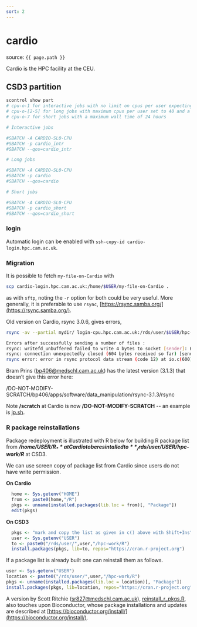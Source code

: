 ```yaml
---
sort: 2
---
```


# cardio

source: `{{ page.path }}`

Cardio is the HPC facility at the CEU.

## CSD3 partition

```bash
scontrol show part
# cpu-o-1 for interactive jobs with no limit on cpus per user expecting fair usage
# cpu-o-[2-5] for long jobs with maximum cpus per user set to 40 and a maximum wall time of 7 days
# cpu-o-7 for short jobs with a maximum wall time of 24 hours

# Interactive jobs

#SBATCH -A CARDIO-SL0-CPU
#SBATCH -p cardio_intr
#SBATCH --qos=cardio_intr

# Long jobs

#SBATCH -A CARDIO-SL0-CPU
#SBATCH -p cardio
#SBATCH --qos=cardio

# Short jobs

#SBATCH -A CARDIO-SL0-CPU
#SBATCH -p cardio_short
#SBATCH --qos=cardio_short
```

### login

Automatic login can be enabled with `ssh-copy-id cardio-login.hpc.cam.ac.uk`.

### Migration

It is possible to fetch `my-file-on-Cardio` with

```bash
scp cardio-login.hpc.cam.ac.uk:/home/$USER/my-file-on-Cardio .
```

as with `sftp`, noting the `-r` option for both could be very useful. More generally, it is preferable to use `rsync`, [https://rsync.samba.org/](https://rsync.samba.org/).

Old version on Cardio, rsync 3.0.6, gives errors,

```bash
rsync -av --partial mydir/ login-cpu.hpc.cam.ac.uk:/rds/user/$USER/hpc-work/mydir

Errors after successfully sending a number of files :
rsync: writefd_unbuffered failed to write 4 bytes to socket [sender]: Broken pipe (32)
rsync: connection unexpectedly closed (604 bytes received so far) [sender]
rsync error: error in rsync protocol data stream (code 12) at io.c(600) [sender=3.0.6]
```

Bram Prins (<bp406@medschl.cam.ac.uk>) has the latest version (3.1.3) that doesn’t give this error here:

/DO-NOT-MODIFY-SCRATCH/bp406/apps/software/data_manipulation/rsync-3.1.3/rsync

Note **/scratch** at Cardio is now **/DO-NOT-MODIFY-SCRATCH** -- an example is [jp.sh](files/jp.sh).

### R package reinstallations

Package redeployment is illustrated with R below for building R package list from **_/home/$USER/R_** at Cardio to be resintalled to **_/rds/user/$USER/hpc-work/R_** at CSD3.

We can use screen copy of package list from Cardio since users do not have write permission.

**On Cardio**

```r
  home <- Sys.getenv("HOME")
  from <- paste0(home,"/R")
  pkgs <- unname(installed.packages(lib.loc = from)[, "Package"])
  edit(pkgs)
```

**On CSD3**

```r
  pkgs <- "mark and copy the list as given in c() above with Shift+Ins"
  user <- Sys.getenv("USER")
  to <- paste0("/rds/user/",user,"/hpc-work/R")
  install.packages(pkgs, lib=to, repos="https://cran.r-project.org")
```

If a package list is already built one can reinstall them as follows.

```r
user <- Sys.getenv("USER")
location <- paste0("/rds/user/",user,"/hpc-work/R")
pkgs <- unname(installed.packages(lib.loc = location)[, "Package"])
install.packages(pkgs, lib=location, repos="https://cran.r-project.org")
```

A version by Scott Ritchie (<sr827@medschl.cam.ac.uk>), [reinstall_r_pkgs.R](cardio/reinstall_r_pkgs.R), also touches upon Bioconductor,
whose package installations and updates are described at [https://bioconductor.org/install/](https://bioconductor.org/install/).
